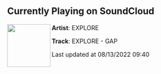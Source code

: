 ## Currently Playing on SoundCloud

[<img align="left" width="100" src="https://i1.sndcdn.com/avatars-lpI0D1xobOzAxcX8-yI1Iaw-t500x500.jpg">](https://soundcloud.com/beatsbyexplore/gap)

**Artist**: EXPLORE 

**Track**: EXPLORE - GAP

Last updated at 08/13/2022 09:40
